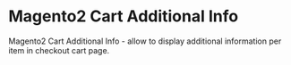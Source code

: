 # Magento2 Cart Additional Info

Magento2 Cart Additional Info - allow to display additional information per item in checkout cart page.